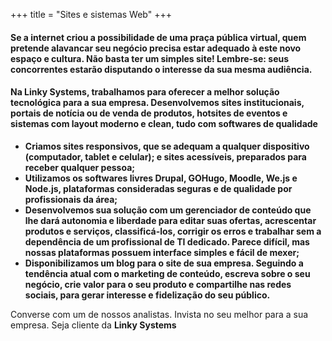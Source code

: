 +++
title = "Sites e sistemas Web"
+++

#### Se a internet criou a possibilidade de uma praça pública virtual, quem pretende alavancar seu negócio precisa estar adequado à este novo espaço e cultura. Não basta ter um simples site! Lembre-se:  seus concorrentes estarão disputando o interesse da sua mesma audiência. 

#### Na Linky Systems, trabalhamos para oferecer a melhor solução tecnológica para a sua empresa. Desenvolvemos sites institucionais, portais de notícia ou de venda de produtos, hotsites de eventos e sistemas com layout moderno e clean, tudo com softwares de qualidade

* **Criamos sites responsivos, que se adequam a qualquer dispositivo (computador, tablet e celular); e sites acessíveis, preparados para receber qualquer pessoa;**
* **Utilizamos os softwares livres Drupal, GOHugo, Moodle, We.js e Node.js, plataformas consideradas seguras e de qualidade por profissionais da área;**
* **Desenvolvemos sua solução com um gerenciador de conteúdo que lhe dará autonomia e liberdade para editar suas ofertas, acrescentar produtos e serviços, classificá-los, corrigir os erros e trabalhar sem a dependência de um profissional de TI dedicado. Parece difícil, mas nossas plataformas possuem interface simples e fácil de mexer;**
* **Disponibilizamos um blog para o site de sua empresa. Seguindo a tendência atual com o marketing de conteúdo, escreva sobre o seu negócio, crie valor para o seu produto e compartilhe nas redes sociais, para gerar interesse e fidelização do seu público.**

Converse com um de nossos analistas. Invista no seu melhor para a sua empresa. Seja cliente da **Linky Systems**

